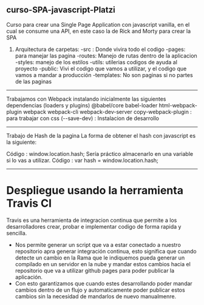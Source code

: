 ## curso-SPA-javascript-Platzi
Curso para crear una Single Page Application con javascript vanilla, en el cual se consume una API,
 en este caso la de Rick and Morty para crear la SPA

 1) Arquitectura de carpetas:
 -src : Donde vivira todo el codigo
 -pages: para manejar las pagina
 -routes: Manejo de rutas dentro de la aplicacion
 -styles: manejo de los estilos
 -utils: utilerias codigos de ayuda al proyecto
 -public: Vivi el codigo que vamos a utilizar, y el codigo que vamos a mandar a producción
 -templates: No son paginas si no partes de las paginas 

---------

Trabajamos con Webpack instalando inicialmente las siguientes dependencias (loaders y plugins)
@babel/core 
babel-loader 
html-webpack-plugin 
webpack webpack-cli 
webpack-dev-server 
copy-webpack-plugin : para trabajar con css
(--save-dev) : Instalacion de desarrollo

-----------

Trabajo de Hash de la pagina
La forma de obtener el hash con javascript es la siguiente:

Código :
window.location.hash;
Sería práctico almacenarlo en una variable si lo vas a utilizar.
Código :
var hash = window.location.hash;

------------

# Despliegue usando la herramienta Travis CI
Travis es una herramienta de integracion continua que permite a los desarrolladores crear, probar 
e implementar codigo de forma rapida y sencilla.
- Nos permite generar un script que va a estar conectado a nuestro repositorio apra generar integración
    continua, esto significa que cuando detecte un cambio en la Rama que le indiquemos
    pueda generar un compilado en un servidor en la nube y mandar estos cambios hacia el repositorio
    que va a utilizar github pages para poder publicar la aplicación.
- Con esto garantizamos que cuando estes desarrollando poder mandar cambios dentro de un flujo y automaticamente
    poder publicar estos cambios sin la necesidad de mandarlos de nuevo manualmenre.